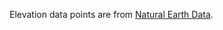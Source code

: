 Elevation data points are from [Natural Earth Data][1].

[1]: https://www.naturalearthdata.com/downloads/50m-physical-vectors/ 
